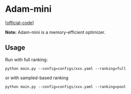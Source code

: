 

# Adam-mini

[[official-code](https://github.com/zyushun/Adam-mini)]


**Note:** Adam-mini is a memory-efficient optimizer.


## Usage

Run with full ranking:

    python main.py --config=configs/xxx.yaml --ranking=full

or with sampled-based ranking

    python main.py --config=configs/xxx.yaml --ranking=pool